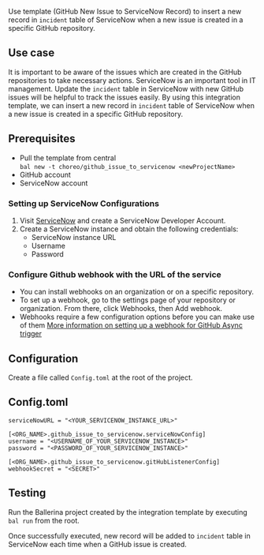 Use template (GitHub New Issue to ServiceNow Record) to insert a new record in `incident` table of ServiceNow when a new issue is created in a specific GitHub repository.

## Use case
It is important to be aware of the issues which are created in the GitHub repositories to take necessary actions. ServiceNow is an important tool in IT management. Update the `incident` table in ServiceNow with new GitHub issues will be helpful to track the issues easily. By using this integration template, we can insert a new record in `incident` table of ServiceNow when a new issue is created in a specific GitHub repository.

## Prerequisites
* Pull the template from central  
  `bal new -t choreo/github_issue_to_servicenow <newProjectName>`
* GitHub account
* ServiceNow account

### Setting up ServiceNow Configurations
1. Visit [ServiceNow](https://developer.servicenow.com/dev.do) and create a ServiceNow Developer Account. 
2. Create a ServiceNow instance and obtain the following credentials:
    *   ServiceNow instance URL
    *   Username
    *   Password

### Configure Github webhook with the URL of the service
* You can install webhooks on an organization or on a specific repository.
* To set up a webhook, go to the settings page of your repository or organization. From there, click Webhooks, then Add webhook.
* Webhooks require a few configuration options before you can make use of them
[More information on setting up a webhook for GitHub Async trigger](https://github.com/ballerina-platform/asyncapi-triggers/blob/main/asyncapi/github/Module.md#step-5-configure-github-webhook-with-the-url-of-the-service)

## Configuration
Create a file called `Config.toml` at the root of the project.

## Config.toml
```
serviceNowURL = "<YOUR_SERVICENOW_INSTANCE_URL>"

[<ORG_NAME>.github_issue_to_servicenow.serviceNowConfig]
username = "<USERNAME_OF_YOUR_SERVICENOW_INSTANCE>"
password = "<PASSWORD_OF_YOUR_SERVICENOW_INSTANCE>"

[<ORG_NAME>.github_issue_to_servicenow.gitHubListenerConfig]
webhookSecret = "<SECRET>"
```

## Testing
Run the Ballerina project created by the integration template by executing `bal run` from the root.

Once successfully executed, new record will be added to `incident` table in ServiceNow each time when a GitHub issue is created.
